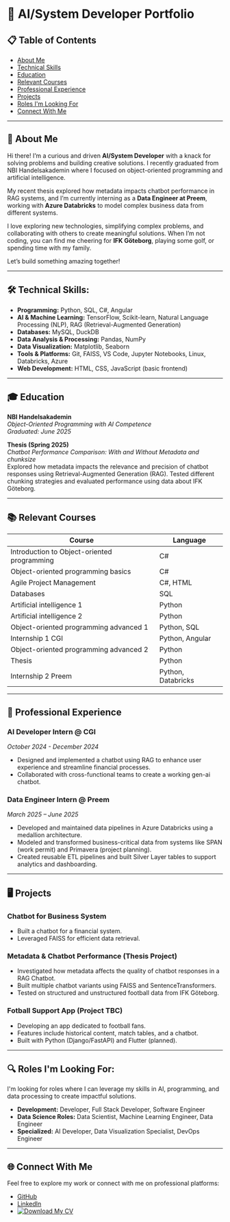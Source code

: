 # 🌟 AI/System Developer Portfolio

## 📋 Table of Contents
- [About Me](#about-me)
- [Technical Skills](#technical-skills)
- [Education](#education)
- [Relevant Courses](#relevant-courses)
- [Professional Experience](#professional-experience)
- [Projects](#projects)
- [Roles I'm Looking For](#roles-im-looking-for)
- [Connect With Me](#connect-with-me)

---

## <a id="about-me"></a>👋 About Me

Hi there! I’m a curious and driven **AI/System Developer** with a knack for solving problems and building creative solutions. I recently graduated from NBI Handelsakademin where I focused on object-oriented programming and artificial intelligence.

My recent thesis explored how metadata impacts chatbot performance in RAG systems, and I’m currently interning as a **Data Engineer at Preem**, working with **Azure Databricks** to model complex business data from different systems.

I love exploring new technologies, simplifying complex problems, and collaborating with others to create meaningful solutions. When I’m not coding, you can find me cheering for **IFK Göteborg**, playing some golf, or spending time with my family.

Let’s build something amazing together!

---

## <a id="technical-skills"></a>🛠️ Technical Skills:
- **Programming:** Python, SQL, C#, Angular
- **AI & Machine Learning:** TensorFlow, Scikit-learn, Natural Language Processing (NLP), RAG (Retrieval-Augmented Generation)
- **Databases:** MySQL, DuckDB
- **Data Analysis & Processing:** Pandas, NumPy
- **Data Visualization:** Matplotlib, Seaborn
- **Tools & Platforms:** Git, FAISS, VS Code, Jupyter Notebooks, Linux, Databricks, Azure
- **Web Development:** HTML, CSS, JavaScript (basic frontend)

---

## <a id="education"></a>🎓 Education
**NBI Handelsakademin**  
*Object-Oriented Programming with AI Competence*  
_Graduated: June 2025_

**Thesis (Spring 2025)**  
*Chatbot Performance Comparison: With and Without Metadata and chunksize*  
Explored how metadata impacts the relevance and precision of chatbot responses using Retrieval-Augmented Generation (RAG). Tested different chunking strategies and evaluated performance using data about IFK Göteborg.

---

## <a id="relevant-courses"></a>📚 Relevant Courses

| Course                                      | Language                  |
|---------------------------------------------|---------------------------|
| Introduction to Object-oriented programming | C#                        |
| Object-oriented programming basics          | C#                        |
| Agile Project Management                    | C#, HTML                  |
| Databases                                   | SQL                       |
| Artificial intelligence 1                   | Python                    |
| Artificial intelligence 2                   | Python                    |
| Object-oriented programming advanced 1      | Python, SQL               |
| Internship 1 CGI                            | Python, Angular           |
| Object-oriented programming advanced 2      | Python                    |
| Thesis                                      | Python                    |
| Internship 2 Preem                          | Python, Databricks        |

---

## <a id="professional-experience"></a>💼 Professional Experience
### AI Developer Intern @ CGI  
_October 2024 - December 2024_  
- Designed and implemented a chatbot using RAG to enhance user experience and streamline financial processes.
- Collaborated with cross-functional teams to create a working gen-ai chatbot.

### Data Engineer Intern @ Preem  
_March 2025 – June 2025_  
- Developed and maintained data pipelines in Azure Databricks using a medallion architecture.
- Modeled and transformed business-critical data from systems like SPAN (work permit) and Primavera (project planning).
- Created reusable ETL pipelines and built Silver Layer tables to support analytics and dashboarding.  

---

## <a id="projects"></a>🖥️ Projects
### Chatbot for Business System
- Built a chatbot for a financial system.
- Leveraged FAISS for efficient data retrieval.

### Metadata & Chatbot Performance (Thesis Project)
- Investigated how metadata affects the quality of chatbot responses in a RAG Chatbot.
- Built multiple chatbot variants using FAISS and SentenceTransformers.
- Tested on structured and unstructured football data from IFK Göteborg.


### Fotball Support App (Project TBC)
- Developing an app dedicated to football fans.
- Features include historical content, match tables, and a chatbot.
- Built with Python (Django/FastAPI) and Flutter (planned).

---

## <a id="roles-im-looking-for"></a>🔍 Roles I'm Looking For:
I'm looking for roles where I can leverage my skills in AI, programming, and data processing to create impactful solutions.

- **Development:** Developer, Full Stack Developer, Software Engineer  
- **Data Science Roles:** Data Scientist, Machine Learning Engineer, Data Engineer  
- **Specialized:** AI Developer, Data Visualization Specialist, DevOps Engineer  

---

## <a id="connect-with-me"></a>🌐 Connect With Me
Feel free to explore my work or connect with me on professional platforms:
- [GitHub](https://github.com/Utjiman)
- [LinkedIn](https://www.linkedin.com/in/richard-bod%C3%A9n-585a84130/)
- [![Download My CV](https://img.shields.io/badge/CV-Download-blue)](https://utjiman.github.io/Utjiman_portfolio/Assets/Richard_Boden_CV_2025.pdf)
